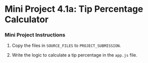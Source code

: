 # Mini Project 4.1a:  Tip Percentage Calculator

### Mini Project Instructions
1. Copy the files in `SOURCE_FILES` to `PROJECT_SUBMISSION`.

1. Write the logic to calculate a tip percentage in the `app.js` file.